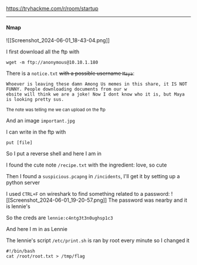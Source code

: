 
https://tryhackme.com/r/room/startup

---
#### Nmap
![[Screenshot_2024-06-01_18-43-04.png]]

I first download all the ftp with
```shell
wget -m ftp://anonymous@10.10.1.180
```

There is a `notice.txt` ~~with a possible username `Maya`~~:
```text
Whoever is leaving these damn Among Us memes in this share, it IS NOT FUNNY. People downloading documents from our w  
ebsite will think we are a joke! Now I dont know who it is, but Maya is looking pretty sus.
```
<small>The note was telling me we can upload on the ftp</small>

And an image `important.jpg`

I can write in the ftp with
```shell
put [file]
```

So I put a reverse shell and here I am in

I found the cute note `/recipe.txt` with the ingredient: love, so cute

Then I found a `suspicious.pcapng` in `/incidents`, I'll get it by setting up a python server

I used `CTRL+F` on wireshark to find something related to a password:
![[Screenshot_2024-06-01_19-20-57.png]]
The password was nearby and it is lennie's

So the creds are `lennie:c4ntg3t3n0ughsp1c3`

And here I m in as Lennie

The lennie's script `/etc/print.sh` is ran by root every minute so I changed it
```shell
#!/bin/bash
cat /root/root.txt > /tmp/flag
```

